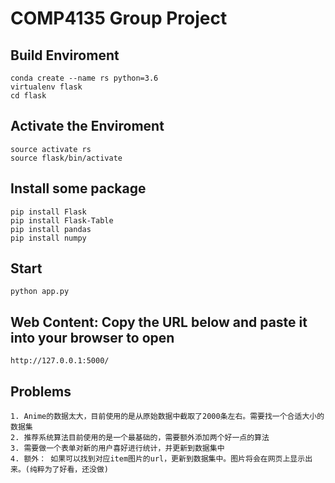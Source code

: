 # COMP4135 Group Project

## Build Enviroment
```
conda create --name rs python=3.6
virtualenv flask
cd flask
```
## Activate the Enviroment
```
source activate rs
source flask/bin/activate
```
## Install some package
```
pip install Flask
pip install Flask-Table
pip install pandas
pip install numpy
```

## Start
```
python app.py
```

## Web Content: Copy the URL below and paste it into your browser to open
```
http://127.0.0.1:5000/
```

## Problems
```
1. Anime的数据太大，目前使用的是从原始数据中截取了2000条左右。需要找一个合适大小的数据集
2. 推荐系统算法目前使用的是一个最基础的，需要额外添加两个好一点的算法
3. 需要做一个表单对新的用户喜好进行统计，并更新到数据集中
4. 额外： 如果可以找到对应item图片的url，更新到数据集中。图片将会在网页上显示出来。(纯粹为了好看，还没做)
```
